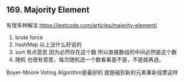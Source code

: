 ## 169. Majority Element
有很多种解法
https://leetcode.com/articles/majority-element/

1. brute force
2. hashMap
以上没什么好说的
3. sort 有点意思 因为必然存在这个数 所以直接数组的中间必然是这个数
4. 随机
也很有意思，每次随机选一个数看看是不是，不是就再选。

Boyer-Moore Voting Algorithm是最好的
就是碰到新的元素重新投票这样
